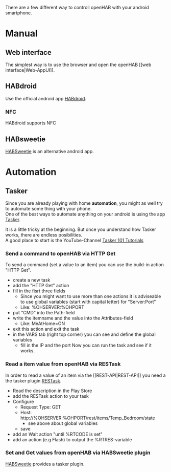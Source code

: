 There are a few different way to controll openHAB with your android smartphone.
# Manual
## Web interface
The simplest way is to use the browser and open the openHAB [[web interface|Web-AppUI]].

## HABdroid
Use the official android app [HABdroid](https://github.com/openhab/openhab/wiki/HABDroid).

### NFC
HABdroid supports NFC

## HABsweetie
[HABSweetie](https://github.com/dereulenspiegel/HABSweetie) is an alternative android app.  

# Automation
## Tasker
Since you are already playing with home **automation**, you might as well try to automate some thing with your phone.  
One of the best ways to automate anything on your android is using the app [Tasker](https://play.google.com/store/apps/details?id=net.dinglisch.android.taskerm).

It is a little tricky at the beginning.
But once you understand how Tasker works, there are endless posibilities.  
A good place to start is the YouTube-Channel [Tasker 101 Tutorials](https://www.youtube.com/playlist?list=PLjV3HijScGMynGvjJrvNNd5Q9pPy255dL)

### Send a command to openHAB via HTTP Get
To send a command (set a value to an item) you can use the build-in action "HTTP Get".

* create a new task
* add the "HTTP Get" action
* fill in the fisrt three fields
    * Since you might want to use more than one actions it is adviseable to use global variables (start with capital letter) for "Server:Port"
    * Like: %OHSERVER:%OHPORT
* put "CMD" into the Path-field
* write the itemname and the value into the Attributes-field
    * Like: MeAtHome=ON
* exit this action and exit the task
* in the VARS tab (right top corner) you can see and define the global variables
    * fill in the IP and the port
Now you can run the task and see if it works.

### Read a item value from openHAB via RESTask
In order to read a value of an item via the [[REST-API|REST-API]] you need a the tasker plugin [RESTask](https://play.google.com/store/apps/details?id=com.freehaha.restask).
* Read the description in the Play Store
* add the RESTask action to your task
* Configure
    * Request Type: GET
    * Host: http://%OHSERVER:%OHPORT/rest/items/Temp_Bedroom/state
        * see above about global variables
    * save
* add an Wait action "until %RTCODE is set"
* add an action (e.g Flash) to output the %RTRES-variable

### Set and Get values from openHAB via HABSweetie plugin
[HABSweetie](https://github.com/dereulenspiegel/HABSweetie) provides a tasker plugin.